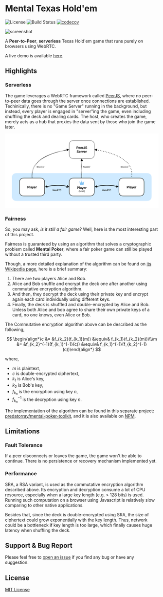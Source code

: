 # Mental Texas Hold'em

![License](https://img.shields.io/github/license/predatorray/mental-texas-holdem)
![Build Status](https://img.shields.io/github/actions/workflow/status/predatorray/mental-texas-holdem/ci.yml?branch=master)
[![codecov](https://codecov.io/github/predatorray/mental-texas-holdem/graph/badge.svg?token=WM14oj4huI)](https://codecov.io/github/predatorray/mental-texas-holdem)

![screenshot](https://github.com/predatorray/mental-texas-holdem/blob/assets/screenshot.png?raw=true)

A **Peer-to-Peer**, **serverless** Texas Hold'em game that runs purely on browsers using WebRTC.

A live demo is available [here](https://www.predatorray.me/mental-texas-holdem/).

## Highlights

### Serverless

The game leverages a WebRTC framework called [PeerJS](https://peerjs.com), 
where no peer-to-peer data goes through the server once connections are established.
Techinically, there is no "Game Server" running in the background,
but instead, every player is engaged in "server"ing the game,
even including shuffling the deck and dealing cards.
The host, who creates the game, merely acts as a hub that proxies the data sent by those
who join the game later.

![serverless](https://github.com/predatorray/mental-texas-holdem/blob/assets/serverless-diagram.png?raw=true)

### Fairness

So, you may ask, *is it still a fair game*? Well, here is the most interesting part of this project.

Fairness is guaranteed by using an algorithm that solves a cryptographic problem called **Mental Poker**,
where a fair poker game can still be played without a trusted third party.

Though, a more detailed explanation of the algorithm can be found on
[its Wikipedia page](https://en.wikipedia.org/wiki/Mental_poker),
here is a brief summary:

1. There are two players Alice and Bob.
2. Alice and Bob shuffle and encrypt the deck one after another using commutative encryption algorithm.
3. And then, they decrypt the deck using their private key and encrypt again each card individually using different keys.
4. Finally, the deck is shuffled and double-encrypted by Alice and Bob.
   Unless both Alice and bob agree to share their own private keys of a card, no one knows, even Alice or Bob.

The Commutative encryption algorithm above can be described as the following,

$$
\begin{align*}c &= &f_{k_2}(f_{k_1}(m)) &\equiv& f_{k_1}(f_{k_2}(m))\\\\m &= &f_{k_2}^{-1}(f_{k_1}^{-1}(c)) &\equiv& f_{k_1}^{-1}(f_{k_2}^{-1}(c))\end{align*}
$$

where,
- $m$ is plaintext,
- $c$ is double-encrypted ciphertext,
- $k_1$ is Alice's key,
- $k_2$ is Bob's key,
- $f_{k_n}$ is the encryption using key $n$,
- $f_{k_n}^{-1}$ is the decryption using key $n$.

The implementation of the algorithm can be found in this separate project:
[predatorray/mental-poker-toolkit](https://github.com/predatorray/mental-poker-toolkit),
and it is also available on [NPM](https://www.npmjs.com/package/mental-poker-toolkit).

## Limitations

### Fault Tolerance

If a peer disconnects or leaves the game, the game won't be able to continue.
There is no persistence or recovery mechanism implemented yet.

### Performance

SRA, a RSA variant, is used as the commutative encryption algorithm described above.
Its encryption and decryption consume a lot of CPU resource,
especially when a large key length (e.g. > 128 bits) is used.
Running such computation on a browser using Javascript is relatively slow comparing to
other native applications.

Besides that, since the deck is double-encrypted using SRA,
the size of ciphertext could grow exponentially with the key length.
Thus, network could be a bottleneck if key length is too large, which finally causes
huge latency when shuffling the deck.

## Support & Bug Report

Please feel free to [open an issue](https://github.com/predatorray/mental-texas-holdem/issues/new)
if you find any bug or have any suggestion.

## License

[MIT License](LICENSE)

